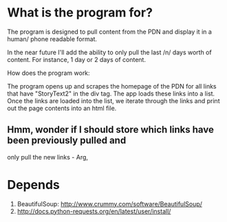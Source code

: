 # What is the program for?

The program is designed to pull content from the PDN and display it in a human/
phone readable format.

In the near future I'll add the ability to only pull the last /n/ days worth of
content. For instance, 1 day or 2 days of content.

How does the program work:

The program opens up and scrapes the homepage of the PDN for all links that
have "StoryText2" in the div tag.  The app loads these links into a list.
Once the links are loaded into the list, we iterate through the links and 
print out the page contents into an html file.

## Hmm, wonder if I should store which links have been previously pulled and
only pull the new links - Arg,

# Depends
1) BeautifulSoup: http://www.crummy.com/software/BeautifulSoup/
2) http://docs.python-requests.org/en/latest/user/install/
